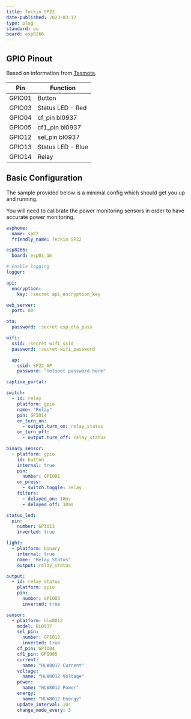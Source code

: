 ```yaml
---
title: Teckin SP22
date-published: 2023-03-12
type: plug
standard: eu
board: esp8266
---
```


## GPIO Pinout

Based on information from [Tasmota](https://templates.blakadder.com/teckin_SP22.html).

| Pin    | Function          |
| ------ | ----------------- |
| GPIO01 | Button            |
| GPIO03 | Status LED - Red  |
| GPIO04 | cf_pin bl0937     |
| GPIO05 | cf1_pin bl0937    |
| GPIO12 | sel_pin bl0937    |
| GPIO13 | Status LED - Blue |
| GPIO14 | Relay             |

## Basic Configuration

The sample provided below is a minimal config which should get you up and running.

You will need to calibrate the power monitoring sensors in order to have accurate power monitoring.

```yaml
esphome:
  name: sp22
  friendly_name: Teckin SP22

esp8266:
  board: esp01_1m

# Enable logging
logger:

api:
  encryption:
    key: !secret api_encryption_key

web_server:
  port: 80

ota:
  password: !secret esp_ota_pass

wifi:
  ssid: !secret wifi_ssid
  password: !secret wifi_password

  ap:
    ssid: SP22_AP
    password: "Hotspot password here"

captive_portal:

switch:
  - id: relay
    platform: gpio
    name: "Relay"
    pin: GPIO14
    on_turn_on:
      - output.turn_on: relay_status
    on_turn_off:
      - output.turn_off: relay_status

binary_sensor:
  - platform: gpio
    id: button
    internal: true
    pin:
      number: GPIO01
    on_press:
      - switch.toggle: relay
    filters:
      - delayed_on: 10ms
      - delayed_off: 10ms

status_led:
  pin:
    number: GPIO13
    inverted: true

light:
  - platform: binary
    internal: true
    name: "Relay Status"
    output: relay_status

output:
  - id: relay_status
    platform: gpio
    pin:
      number: GPIO03
      inverted: true

sensor:
  - platform: hlw8012
    model: BL0937
    sel_pin:
      number: GPIO12
      inverted: true
    cf_pin: GPIO04
    cf1_pin: GPIO05
    current:
      name: "HLW8012 Current"
    voltage:
      name: "HLW8012 Voltage"
    power:
      name: "HLW8012 Power"
    energy:
      name: "HLW8012 Energy"
    update_interval: 10s
    change_mode_every: 3
```
